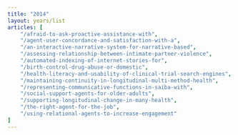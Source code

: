 ```yaml
---
title: "2014"
layout: years/list
articles: [
    "/afraid-to-ask-proactive-assistance-with",
    "/agent-user-concordance-and-satisfaction-with-a",
    "/an-interactive-narrative-system-for-narrative-based",
    "/assessing-relationship-between-intimate-partner-violence",
    "/automated-indexing-of-internet-stories-for",
    "/birth-control-drug-abuse-or-domestic",
    "/health-literacy-and-usability-of-clinical-trial-search-engines",
    "/maintaining-continuity-in-longitudinal-multi-method-health",
    "/representing-communicative-functions-in-saiba-with",
    "/social-support-agents-for-older-adults",
    "/supporting-longitudinal-change-in-many-health",
    "/the-right-agent-for-the-job",
    "/using-relational-agents-to-increase-engagement"
]
---
```

